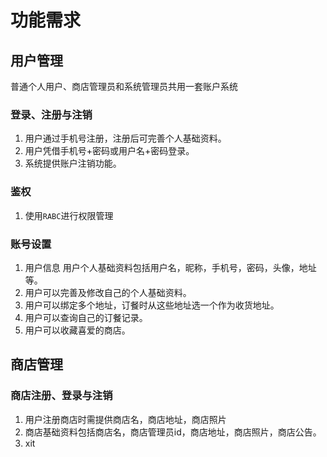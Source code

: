 # 功能需求
## 用户管理
普通个人用户、商店管理员和系统管理员共用一套账户系统
### 登录、注册与注销
1. 用户通过手机号注册，注册后可完善个人基础资料。
2. 用户凭借手机号+密码或用户名+密码登录。
3. 系统提供账户注销功能。
### 鉴权
1. 使用`RABC`进行权限管理
###  账号设置
1. 用户信息
用户个人基础资料包括用户名，昵称，手机号，密码，头像，地址等。
2. 用户可以完善及修改自己的个人基础资料。
3. 用户可以绑定多个地址，订餐时从这些地址选一个作为收货地址。
4. 用户可以查询自己的订餐记录。
5. 用户可以收藏喜爱的商店。

## 商店管理
### 商店注册、登录与注销
1. 用户注册商店时需提供商店名，商店地址，商店照片
2. 商店基础资料包括商店名，商店管理员id，商店地址，商店照片，商店公告。
3. xit


<!--stackedit_data:
eyJoaXN0b3J5IjpbODU5MjkzMDE2LDYwMTc4MDc1MCw0OTM1Mj
k0ODMsLTEwNjY1MTU1OTIsLTIwODg3NDY2MTJdfQ==
-->